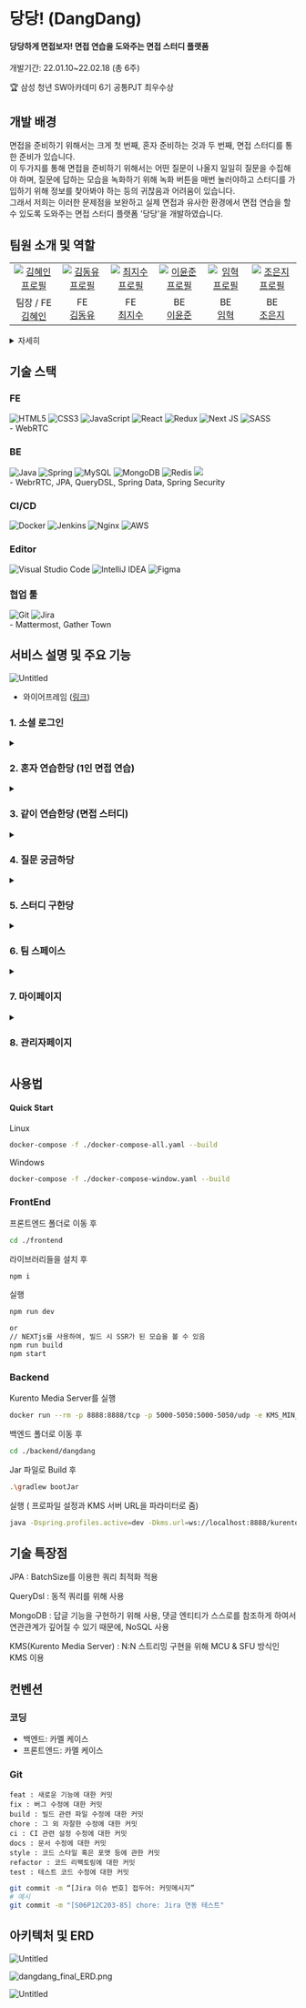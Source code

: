 # 당당! (DangDang)
#### 당당하게 면접보자! 면접 연습을 도와주는 면접 스터디 플랫폼

개발기간:  22.01.10~22.02.18 (총 6주)<br/>

🏆 삼성 청년 SW아카데미 6기 공통PJT 최우수상

## 개발 배경
면접을 준비하기 위해서는 크게 첫 번째, 혼자 준비하는 것과 두 번째, 면접 스터디를 통한 준비가 있습니다. <br>
이 두가지를 통해 면접을 준비하기 위해서는 어떤 질문이 나올지 일일히 질문을 수집해야 하며, 질문에 답하는 모습을 녹화하기 위해 녹화 버튼을 매번 눌러야하고 스터디를 가입하기 위해 정보를 찾아봐야 하는 등의 귀찮음과 어려움이 있습니다.
<br>
그래서 저희는 이러한 문제점을 보완하고 실제 면접과 유사한 환경에서 면접 연습을 할 수 있도록 도와주는 면접 스터디 플랫폼 '당당'을 개발하였습니다. 

## **팀원 소개 및 역할**
<table>
    <tr>
      <td align="center">
        <a href="https://github.com/HyeIn-Kim">
          <img src="https://avatars.githubusercontent.com/u/25563077?v=4" alt="김혜인 프로필" />
        </a>
      </td>
      <td align="center">
        <a href="https://github.com/DongYu-Kim">
          <img src="https://avatars.githubusercontent.com/u/85825413?v=4" alt="김동유 프로필" />
        </a>
      </td>
      <td align="center">
        <a href="https://github.com/cjscoding">
          <img src="https://avatars.githubusercontent.com/u/77915616?v=4" alt="최지수 프로필" />
        </a>
      </td>
      <td align="center">
        <a href="https://github.com/AntCode97">
          <img src="https://avatars.githubusercontent.com/u/50140266?v=4" alt="이윤준 프로필" />
        </a>
      </td>
      <td align="center">
        <a href="https://github.com/Hyuk9606">
          <img src="https://avatars.githubusercontent.com/u/87606735?v=4" alt="임혁 프로필" />
        </a>
      </td>
      <td align="center">
        <a href="https://github.com/dmswl0311">
          <img src="https://avatars.githubusercontent.com/u/48826021?v=4" alt="조은지 프로필" />
        </a>
      </td>
    </tr>
    <tr>
      <td align="center">
          팀장 / FE<br />
        <a href="https://github.com/HyeIn-Kim">
          김혜인<br />
        </a>
      </td>
      <td align="center">
           FE<br />
        <a href="https://github.com/DongYu-Kim">
          김동유<br />
        </a>
      </td>
      <td align="center">
           FE<br />
        <a href="https://github.com/cjscoding">
          최지수<br />
        </a>
      </td>
      <td align="center">
           BE<br />
        <a href="https://github.com/AntCode97">
          이윤준<br />
        </a>
      </td>
      <td align="center">
          BE<br />
        <a href="https://github.com/Hyuk9606">
          임혁<br />
        </a>
      </td>
      <td align="center">
          BE<br />
        <a href="https://github.com/dmswl0311">
          조은지<br />
        </a>
      </td>
    </tr>
  </table>
<details>
    <summary>자세히</summary>
    
    - 김혜인(팀장, FE)
        - Frontend - Next.js, Redux, Sass(Scss)
    - 김동유(FE)
        - Frontend - NEXTjs, Redux
        - WebRTC - kurento
    - 최지수(FE)
        - Frontend - Next.js, Redux, Sass(Scss)
    - 이윤준(BE)
        - Spring - Spring boot, Spring Security, JPA, QueryDSL
        - DB - Mysql, MogoDB, Redis
        - CI/CD - Jenkins, Nginx,
    - 임혁(BE)
        - WebRTC - Kurento
    - 조은지(BE)
        - Frontend - Sass(Scss)
        - WebRTC - Kurento
</details>

## 기술 스택
### FE
![HTML5](https://img.shields.io/badge/html5-%23E34F26.svg?style=for-the-badge&logo=html5&logoColor=white) ![CSS3](https://img.shields.io/badge/css3-%231572B6.svg?style=for-the-badge&logo=css3&logoColor=white) ![JavaScript](https://img.shields.io/badge/javascript-%23323330.svg?style=for-the-badge&logo=javascript&logoColor=%23F7DF1E) ![React](https://img.shields.io/badge/react-%2320232a.svg?style=for-the-badge&logo=react&logoColor=%2361DAFB) ![Redux](https://img.shields.io/badge/redux-%23593d88.svg?style=for-the-badge&logo=redux&logoColor=white) ![Next JS](https://img.shields.io/badge/Next-black?style=for-the-badge&logo=next.js&logoColor=white) ![SASS](https://img.shields.io/badge/SASS-hotpink.svg?style=for-the-badge&logo=SASS&logoColor=white) <br/>
    - WebRTC

### BE
![Java](https://img.shields.io/badge/java-%23ED8B00.svg?style=for-the-badge&logo=java&logoColor=white) ![Spring](https://img.shields.io/badge/spring-%236DB33F.svg?style=for-the-badge&logo=spring&logoColor=white) ![MySQL](https://img.shields.io/badge/mysql-%2300f.svg?style=for-the-badge&logo=mysql&logoColor=white) ![MongoDB](https://img.shields.io/badge/MongoDB-%234ea94b.svg?style=for-the-badge&logo=mongodb&logoColor=white) ![Redis](https://img.shields.io/badge/redis-%23DD0031.svg?style=for-the-badge&logo=redis&logoColor=white) <img src="https://img.shields.io/badge/JPA-6DB33F?style=for-the-badge&logo=Hibernate&logoColor=white"> <br/>
    - WebrRTC, JPA, QueryDSL, Spring Data, Spring Security
### CI/CD
![Docker](https://img.shields.io/badge/docker-%230db7ed.svg?style=for-the-badge&logo=docker&logoColor=white) ![Jenkins](https://img.shields.io/badge/jenkins-%232C5263.svg?style=for-the-badge&logo=jenkins&logoColor=white) ![Nginx](https://img.shields.io/badge/nginx-%23009639.svg?style=for-the-badge&logo=nginx&logoColor=white) ![AWS](https://img.shields.io/badge/AWS-%23FF9900.svg?style=for-the-badge&logo=amazon-aws&logoColor=white) 

### Editor
![Visual Studio Code](https://img.shields.io/badge/Visual%20Studio%20Code-0078d7.svg?style=for-the-badge&logo=visual-studio-code&logoColor=white) ![IntelliJ IDEA](https://img.shields.io/badge/IntelliJIDEA-000000.svg?style=for-the-badge&logo=intellij-idea&logoColor=white) 	![Figma](https://img.shields.io/badge/figma-%23F24E1E.svg?style=for-the-badge&logo=figma&logoColor=white)

### 협업 툴
![Git](https://img.shields.io/badge/git-%23F05033.svg?style=for-the-badge&logo=git&logoColor=white) ![Jira](https://img.shields.io/badge/jira-%230A0FFF.svg?style=for-the-badge&logo=jira&logoColor=white) <br/>
    - Mattermost, Gather Town

## 서비스 설명 및 주요 기능

![Untitled](./images/introduce.png)

- 와이어프레임 ([링크](https://www.figma.com/file/uYN0Te96uSVsloWIQJShqm/%EB%B3%B4%EB%A6%AC-%EC%99%80%EC%9D%B4%EC%96%B4-%ED%94%84%EB%A0%88%EC%9E%84?node-id=0%3A1))
<!-- ## 사용자 메뉴얼 -->
<!-- <img src="./images/manual.png" alt="manual" style="zoom:50%;" /> -->

### 1. 소셜 로그인

<details>
<summary> <h3>2. 혼자 연습한당 (1인 면접 연습)</h3></summary>
<div markdown="1">
    
    
- 1인 면접 연습 방 생성
- 나만의 질문리스트 생성 가능
- 카메라, 마이크 사전 테스트
- 면접 질문을 확인하고, 듣기 기능 구현 (TTS)
- 답변 타이머 구현
- 면접관 얼굴 추가 (가상 인물 영상)
- 답변 녹화 기능 구현
- 사운드 조절 기능 구현
- 질문별 녹화, 다운로드 기능


</div>
</details>
<details>
<summary> <h3>3. 같이 연습한당 (면접 스터디)</h3></summary>
<div markdown="1">
    
    
- 카메라, 마이크 사전 테스트
- 채팅, 화면 공유
- 카메라, 마이크, 스피커 장치 변경, on/off 기능
- 일반모드 UI
    - Zoom, Webex와 같은 화상채팅 모드
- 면접 모드 UI
    - 면접스터디에 최적화 된 UI
        - 면접관에게는 채팅, 지원자 자소서, 면접 모드 경과시간을 보여줌
        - 각각의 역할에 따라 카메라 배치에 차이를 둠
        - 자신의 영상은 오른쪽 하단 구석에 배치되며, 클릭시 PIP모드 작동


</div>
</details>
<details>
<summary> <h3>4. 질문 궁금하당</h3></summary>
<div markdown="1">
    
    
- 질문 게시판 카테고리 별 페이지 개발 &
    - 유저는 자신의 직군 또는 공통 면접 질문들을 보길 원한다
- 질문 게시판 검색 필터 컴포넌트 및 기능 개발 &
    - 유저는 원하는 주제에 관련된 질문들만 모아서 보길 원한다
- 질문 CRUD 페이지 개발 & 질문 CRUD API 개발
    - 유저는 질문을 등록하기를 원한다.
    - 유저는 질문을 수정하길 원한다.
    - 유저는 질문을 삭제하길 원한다.
</div>
</details>
<details>
<summary> <h3>5. 스터디 구한당</h3></summary>
<div markdown="1">
    
    
- 스터디 생성 가능
- 본인이 만든 스터디 정보 수정 가능
- 모든 스터디 최근 생성일 순으로 조회 가능
- 스터디 가입 신청 또는 가입 신청 취소 할 수 있음
- 스터디 검색어(해쉬태그)로 검색 가능
- 스터디 공고 상세 페이지 개발 → 스터디 상세 정보를 열람할 수 있고 스터디장과 댓글과 대댓글로 정보 공유 또는 질의응답 할 수 있도록 함
</div>
</details>
<details>
<summary> <h3>6. 팀 스페이스</h3></summary>
<div markdown="1">
    
    
- 팀정보 - (all)
    - 현재 스터디 현황을 알 수 있음 (개설일, 스터디원, 스터디장)
    - 스터디를 탈퇴할 수 있다.
- 팀정보 - (스터디장)
    - 스터디 가입 대기자의 가입 허용 및 기존 멤버를 강제 탈퇴시킬 수 있다.
    - 팀 정보 수정이 가능하다
    - 스터디를 삭제할 수 있다.
- 팀자소서
    - 팀원간의 자소서를 공유할 수 있고 각 질문별로 댓글로 피드백과 예상 질문을 공유할 수 있음(유저의 자소서는 각 스터디 별로 관리)
    - 본인이 작성한 자소서, 댓글 또는 대댓글일 경우 수정 삭제가 가능하다
- 팀보드
    - 공유 게시판으로 팀원 간 회사 정보 등을 공유할 수 있다.
    - 유저 본인이 쓴 글에 대해 수정, 삭제가 가능하다.


</div>
</details>
<details>
<summary> <h3>7. 마이페이지</h3></summary>
<div markdown="1">
    
    

- 유저 본인의 정보를 조회, 수정 할 수 있다.
- 당당을 탈퇴할 수 있다.
- 마이룸
    - 유저가 속한 스터디룸만 최근 생성일 순으로 조회 가능하다(각 스터디는 팀스페이스와 연결)


</div>
</details>
<details>
<summary> <h3>8. 관리자페이지</h3></summary>
<div markdown="1">
    
    

- 관리자는 당당의 모든 유저를 조회 가능하다
- 관리자는 유저를 매니저로 등업시킬 수 있다.
- 관리자, 매니저는 당당의 모든 질문을 조회 가능하다.
- 관리자, 매니저는 모든 질문에 대하여 공개, 비공개 설정이 가능하다.


</div>
</details>

## 사용법

#### Quick Start

Linux 

```bash
docker-compose -f ./docker-compose-all.yaml --build
```

Windows

```bash
docker-compose -f ./docker-compose-window.yaml --build
```

### FrontEnd

프론트엔드 폴더로 이동 후

```bash
cd ./frontend
```

라이브러리들을 설치 후

```bash
npm i
```

실행

```bash
npm run dev

or
// NEXTjs를 사용하여, 빌드 시 SSR가 된 모습을 볼 수 있음
npm run build
npm start
```

### Backend

Kurento Media Server를 실행

```bash
docker run --rm -p 8888:8888/tcp -p 5000-5050:5000-5050/udp -e KMS_MIN_PORT=5000 -e KMS_MAX_PORT=5050 --mount type=bind,source=C:/home/ssafy/share/videos,target=/tmp kurento/kurento-media-server:latest
```

백엔드 폴더로 이동 후

```bash
cd ./backend/dangdang
```

Jar 파일로 Build 후

```bash
.\gradlew bootJar
```

실행 ( 프로파일 설정과 KMS 서버 URL을 파라미터로 줌)

```bash
java -Dspring.profiles.active=dev -Dkms.url=ws://localhost:8888/kurento -jar .\build\libs\dangdang-0.0.1-SNAPSHOT.jar
```

## 기술 특장점

JPA  : BatchSize를 이용한 쿼리 최적화 적용

QueryDsl : 동적 쿼리를 위해 사용

MongoDB  : 답글 기능을 구현하기 위해 사용, 댓글 엔티티가 스스로를 참조하게 하여서 연관관계가 깊어질 수 있기 때문에, NoSQL 사용

KMS(Kurento Media Server) : N:N 스트리밍 구현을 위해 MCU & SFU 방식인 KMS 이용

## 컨벤션

### 코딩

- 백엔드: 카멜 케이스
- 프론트엔드: 카멜 케이스

### Git

```
feat : 새로운 기능에 대한 커밋
fix : 버그 수정에 대한 커밋
build : 빌드 관련 파일 수정에 대한 커밋
chore : 그 외 자잘한 수정에 대한 커밋
ci : CI 관련 설정 수정에 대한 커밋
docs : 문서 수정에 대한 커밋
style : 코드 스타일 혹은 포맷 등에 관한 커밋
refactor : 코드 리팩토링에 대한 커밋
test : 테스트 코드 수정에 대한 커밋
```

```bash
git commit -m “[Jira 이슈 번호] 접두어: 커밋메시지”
# 예시
git commit -m "[S06P12C203-85] chore: Jira 연동 테스트"
```

## 아키텍처 및 ERD

![Untitled](./images/architecture.png)

![dangdang_final_ERD.png](./images/mysql_ERD.png)

![Untitled](./images/mongoDB_ERD.png)

